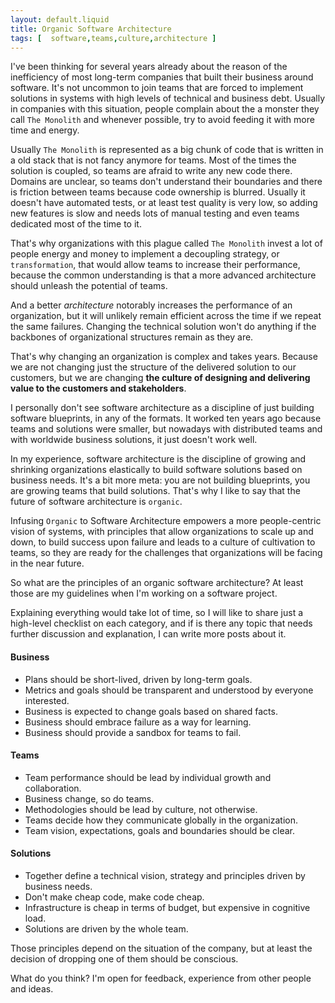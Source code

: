 ```yaml
---
layout: default.liquid
title: Organic Software Architecture
tags: [  software,teams,culture,architecture ]
---
```


I've been thinking for several years already about the reason of the inefficiency of most long-term companies that built their business around software. It's not uncommon to join teams that are forced to implement solutions in systems with high levels of technical and business debt. Usually in companies with this situation, people complain about the a monster they call `The Monolith` and whenever possible, try to avoid feeding it with more time and energy.

Usually `The Monolith` is represented as a big chunk of code that is written in a old stack that is not fancy anymore for teams. Most of the times the solution is coupled, so teams are afraid to write any new code there. Domains are unclear, so teams don't understand their boundaries and there is friction between teams because code ownership is blurred. Usually it doesn't have automated tests, or at least test quality is very low, so adding new features is slow and needs lots of manual testing and even teams dedicated most of the time to it.

That's why organizations with this plague called `The Monolith` invest a lot of people energy and money to implement a decoupling strategy, or `transformation`, that would allow teams to increase their performance, because the common understanding is that a more advanced architecture should unleash the potential of teams.

And a better *architecture* notorably increases the performance of an organization, but it will unlikely remain efficient across the time if we repeat the same failures. Changing the technical solution won't do anything if the backbones of organizational structures remain as they are.

That's why changing an organization is complex and takes years. Because we are not changing just the structure of the delivered solution to our customers, but we are changing **the culture of designing and delivering value to the customers and stakeholders**.

I personally don't see software architecture as a discipline of just building software blueprints, in any of the formats. It worked ten years ago because teams and solutions were smaller, but nowadays with distributed teams and with worldwide business solutions, it just doesn't work well.

In my experience, software architecture is the discipline of growing and shrinking organizations elastically to build software solutions based on business needs. It's a bit more meta: you are not building blueprints, you are growing teams that build solutions. That's why I like to say that the future of software architecture is `organic`.

Infusing `Organic` to Software Architecture empowers a more people-centric vision of systems, with principles that allow organizations to scale up and down, to build success upon failure and leads to a culture of cultivation to teams, so they are ready for the challenges that organizations will be facing in the near future.

So what are the principles of an organic software architecture? At least those are my guidelines when I'm working on a software project.

Explaining everything would take lot of time, so I will like to share just a high-level checklist on each category, and if is there any topic that needs further discussion and explanation, I can write more posts about it.

#### Business
* Plans should be short-lived, driven by long-term goals.
* Metrics and goals should be transparent and understood by everyone interested.
* Business is expected to change goals based on shared facts.
* Business should embrace failure as a way for learning.
* Business should provide a sandbox for teams to fail.

#### Teams
* Team performance should be lead by individual growth and collaboration.
* Business change, so do teams.
* Methodologies should be lead by culture, not otherwise.
* Teams decide how they communicate globally in the organization.
* Team vision, expectations, goals and boundaries should be clear.

#### Solutions
* Together define a technical vision, strategy and principles driven by business needs.
* Don't make cheap code, make code cheap.
* Infrastructure is cheap in terms of budget, but expensive in cognitive load.
* Solutions are driven by the whole team.

Those principles depend on the situation of the company, but at least the decision of dropping one of them should be conscious.

What do you think? I'm open for feedback, experience from other people and ideas.
